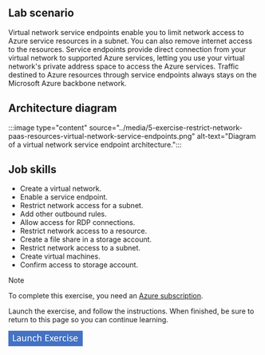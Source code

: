## Lab scenario

Virtual network service endpoints enable you to limit network access to Azure service resources in a subnet. You can also remove internet access to the resources. Service endpoints provide direct connection from your virtual network to supported Azure services, letting you use your virtual network's private address space to access the Azure services. Traffic destined to Azure resources through service endpoints always stays on the Microsoft Azure backbone network.

## Architecture diagram

:::image type="content" source="../media/5-exercise-restrict-network-paas-resources-virtual-network-service-endpoints.png" alt-text="Diagram of a virtual network service endpoint architecture.":::


## Job skills

 -  Create a virtual network.
 -  Enable a service endpoint.
 -  Restrict network access for a subnet.
 -  Add other outbound rules.
 -  Allow access for RDP connections.
 -  Restrict network access to a resource.
 -  Create a file share in a storage account.
 -  Restrict network access to a subnet.
 -  Create virtual machines.
 -  Confirm access to storage account.


> [!NOTE]
> To complete this exercise, you need an [Azure subscription](https://azure.microsoft.com/free/).

Launch the exercise, and follow the instructions. When finished, be sure to return to this page so you can continue learning.


[![Button to launch exercise.](../media/launch-exercise.png)](https://microsoftlearning.github.io/AZ-700-Designing-and-Implementing-Microsoft-Azure-Networking-Solutions/Instructions/Exercises/M07-Unit%205%20Restrict%20network%20access%20to%20PaaS%20resources%20with%20virtual%20network%20service%20endpoints.html)

